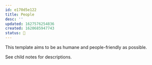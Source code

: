 ```yaml
---
id: e170d5e122
title: People
desc: ''
updated: 1627576254836
created: 1620685947743
status: 🎋
---
```


This template aims to be as humane and people-friendly as possible.

See child notes for descriptions.
